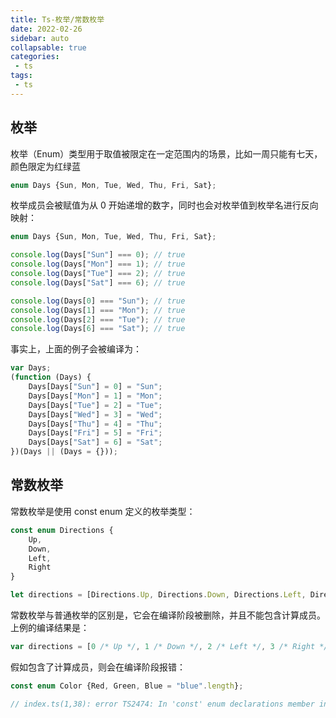 ```yaml
---
title: Ts-枚举/常数枚举
date: 2022-02-26
sidebar: auto
collapsable: true
categories:
 - ts
tags:
 - ts
---
```


## 枚举

枚举（Enum）类型用于取值被限定在一定范围内的场景，比如一周只能有七天，颜色限定为红绿蓝

```ts
enum Days {Sun, Mon, Tue, Wed, Thu, Fri, Sat};
```

枚举成员会被赋值为从 0 开始递增的数字，同时也会对枚举值到枚举名进行反向映射：
```ts
enum Days {Sun, Mon, Tue, Wed, Thu, Fri, Sat};

console.log(Days["Sun"] === 0); // true
console.log(Days["Mon"] === 1); // true
console.log(Days["Tue"] === 2); // true
console.log(Days["Sat"] === 6); // true

console.log(Days[0] === "Sun"); // true
console.log(Days[1] === "Mon"); // true
console.log(Days[2] === "Tue"); // true
console.log(Days[6] === "Sat"); // true
```

事实上，上面的例子会被编译为：

```ts
var Days;
(function (Days) {
    Days[Days["Sun"] = 0] = "Sun";
    Days[Days["Mon"] = 1] = "Mon";
    Days[Days["Tue"] = 2] = "Tue";
    Days[Days["Wed"] = 3] = "Wed";
    Days[Days["Thu"] = 4] = "Thu";
    Days[Days["Fri"] = 5] = "Fri";
    Days[Days["Sat"] = 6] = "Sat";
})(Days || (Days = {}));
```

## 常数枚举
常数枚举是使用 const enum 定义的枚举类型：

```ts
const enum Directions {
    Up,
    Down,
    Left,
    Right
}

let directions = [Directions.Up, Directions.Down, Directions.Left, Directions.Right];

```

常数枚举与普通枚举的区别是，它会在编译阶段被删除，并且不能包含计算成员。
上例的编译结果是：

```js
var directions = [0 /* Up */, 1 /* Down */, 2 /* Left */, 3 /* Right */];

```
假如包含了计算成员，则会在编译阶段报错：
```ts
const enum Color {Red, Green, Blue = "blue".length};

// index.ts(1,38): error TS2474: In 'const' enum declarations member initializer must be constant expres
```

















